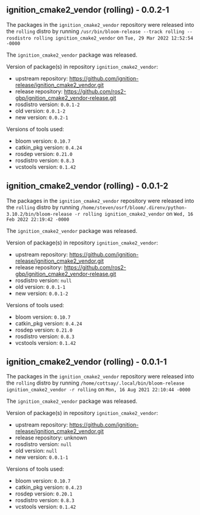 ## ignition_cmake2_vendor (rolling) - 0.0.2-1

The packages in the `ignition_cmake2_vendor` repository were released into the `rolling` distro by running `/usr/bin/bloom-release --track rolling --rosdistro rolling ignition_cmake2_vendor` on `Tue, 29 Mar 2022 12:52:54 -0000`

The `ignition_cmake2_vendor` package was released.

Version of package(s) in repository `ignition_cmake2_vendor`:

- upstream repository: https://github.com/ignition-release/ignition_cmake2_vendor.git
- release repository: https://github.com/ros2-gbp/ignition_cmake2_vendor-release.git
- rosdistro version: `0.0.1-2`
- old version: `0.0.1-2`
- new version: `0.0.2-1`

Versions of tools used:

- bloom version: `0.10.7`
- catkin_pkg version: `0.4.24`
- rosdep version: `0.21.0`
- rosdistro version: `0.8.3`
- vcstools version: `0.1.42`


## ignition_cmake2_vendor (rolling) - 0.0.1-2

The packages in the `ignition_cmake2_vendor` repository were released into the `rolling` distro by running `/home/steven/osrf/bloom/.direnv/python-3.10.2/bin/bloom-release -r rolling ignition_cmake2_vendor` on `Wed, 16 Feb 2022 22:19:42 -0000`

The `ignition_cmake2_vendor` package was released.

Version of package(s) in repository `ignition_cmake2_vendor`:

- upstream repository: https://github.com/ignition-release/ignition_cmake2_vendor.git
- release repository: https://github.com/ros2-gbp/ignition_cmake2_vendor-release.git
- rosdistro version: `null`
- old version: `0.0.1-1`
- new version: `0.0.1-2`

Versions of tools used:

- bloom version: `0.10.7`
- catkin_pkg version: `0.4.24`
- rosdep version: `0.21.0`
- rosdistro version: `0.8.3`
- vcstools version: `0.1.42`


## ignition_cmake2_vendor (rolling) - 0.0.1-1

The packages in the `ignition_cmake2_vendor` repository were released into the `rolling` distro by running `/home/cottsay/.local/bin/bloom-release ignition_cmake2_vendor -r rolling` on `Mon, 16 Aug 2021 22:10:44 -0000`

The `ignition_cmake2_vendor` package was released.

Version of package(s) in repository `ignition_cmake2_vendor`:

- upstream repository: https://github.com/ignition-release/ignition_cmake2_vendor.git
- release repository: unknown
- rosdistro version: `null`
- old version: `null`
- new version: `0.0.1-1`

Versions of tools used:

- bloom version: `0.10.7`
- catkin_pkg version: `0.4.23`
- rosdep version: `0.20.1`
- rosdistro version: `0.8.3`
- vcstools version: `0.1.42`



